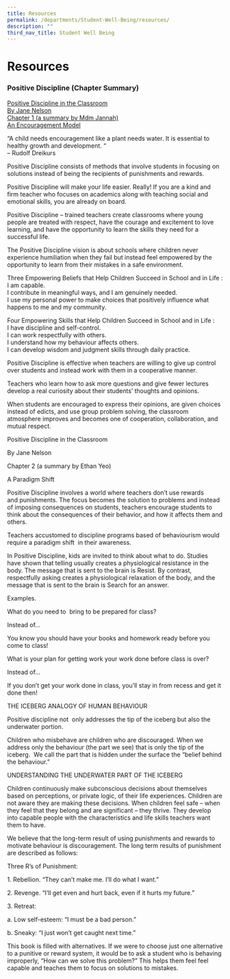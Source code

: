 ```yaml
---
title: Resources
permalink: /departments/Student-Well-Being/resources/
description: ""
third_nav_title: Student Well Being
---
```

# Resources

### Positive Discipline (Chapter Summary)


<u>Positive Discipline in the Classroom<br>By Jane Nelson<br>Chapter 1 (a summary by Mdm Jannah)<br>An Encouragement Model</u>

“A child needs encouragement like a plant needs water. It is essential to healthy growth and development. “   
– Rudolf Dreikurs

Positive Discipline consists of methods that involve students in focusing on solutions instead of being the recipients of punishments and rewards. 

Positive Discipline will make your life easier. Really! If you are a kind and firm teacher who focuses on academics along with teaching social and emotional skills, you are already on board. 

Positive Discipline – trained teachers create classrooms where young people are treated with respect, have the courage and excitement to love learning, and have the opportunity to learn the skills they need for a successful life.

The Positive Discipline vision is about schools where children never experience humiliation when they fail but instead feel empowered by the opportunity to learn from their mistakes in a safe environment.

Three Empowering Beliefs that Help Children Succeed in School and in Life :   
I am capable.   
I contribute in meaningful ways, and I am genuinely needed.   
I use my personal power to make choices that positively influence what happens to me and my community.

Four Empowering Skills that Help Children Succeed in School and in Life :   
I have discipline and self-control.   
I can work respectfully with others.   
I understand how my behaviour affects others.   
I can develop wisdom and judgment skills through daily practice.

  

Positive Discipline is effective when teachers are willing to give up control over students and instead work with them in a cooperative manner. 

  

Teachers who learn how to ask more questions and give fewer lectures develop a real curiosity about their students’ thoughts and opinions.

  

When students are encouraged to express their opinions, are given choices instead of edicts, and use group problem solving, the classroom atmosphere improves and becomes one of cooperation, collaboration, and mutual respect.

  

Positive Discipline in the Classroom

By Jane Nelson

Chapter 2 (a summary by Ethan Yeo)

A Paradigm Shift

  

Positive Discipline involves a world where teachers don’t use rewards and punishments. The focus becomes the solution to problems and instead of imposing consequences on students, teachers encourage students to think about the consequences of their behavior, and how it affects them and others.

Teachers accustomed to discipline programs based of behaviourism would require a paradigm shift  in their awareness.

In Positive Discipline, kids are invited to think about what to do. Studies have shown that telling usually creates a physiological resistance in the body. The message that is sent to the brain is Resist. By contrast, respectfully asking creates a physiological relaxation of the body, and the message that is sent to the brain is Search for an answer.

  

Examples.

What do you need to  bring to be prepared for class?

Instead of…

You know you should have your books and homework ready before you come to class!

  

What is your plan for getting work your work done before class is over?

Instead of… 

If you don’t get your work done in class, you’ll stay in from recess and get it done then!

  

THE ICEBERG ANALOGY OF HUMAN BEHAVIOUR

Positive discipline not  only addresses the tip of the iceberg but also the underwater portion.

Children who misbehave are children who are discouraged. When we address only the behaviour (the part we see) that is only the tip of the iceberg.  We call the part that is hidden under the surface the “belief behind the behaviour.”

  

UNDERSTANDING THE UNDERWATER PART OF THE ICEBERG

Children continuously make subconscious decisions about themselves based on perceptions, or private logic, of their life experiences. Children are not aware they are making these decisions. When children feel safe – when they feel that they belong and are significant – they thrive. They develop into capable people with the characteristics and life skills teachers want them to have.

We believe that the long-term result of using punishments and rewards to motivate behaviour is discouragement. The long term results of punishment are described as follows:

  

Three R’s of Punishment:

1\. Rebellion. “They can’t make me. I’ll do what I want.”

2\. Revenge. “I’ll get even and hurt back, even if it hurts my future.”

3\. Retreat:

a. Low self-esteem: “I must be a bad person.”

b. Sneaky: “I just won’t get caught next time.”


This book is filled with alternatives. If we were to choose just one alternative to a punitive or reward system, it would be to ask a student who is behaving improperly, “How can we solve this problem?” This helps them feel feel capable and teaches them to focus on solutions to mistakes.